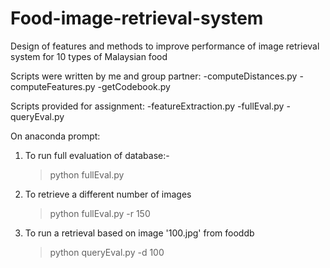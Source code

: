 # Food-image-retrieval-system
Design of features and methods to improve performance of image retrieval system for 10 types of Malaysian food

Scripts were written by me and group partner:
-computeDistances.py
-computeFeatures.py
-getCodebook.py

Scripts provided for assignment:
-featureExtraction.py
-fullEval.py
-queryEval.py

On anaconda prompt:
1. To run full evaluation of database:-
	>python fullEval.py
2. To retrieve a different number of images
	>python fullEval.py -r 150
2. To run a retrieval based on image '100.jpg' from fooddb
	>python queryEval.py -d 100
